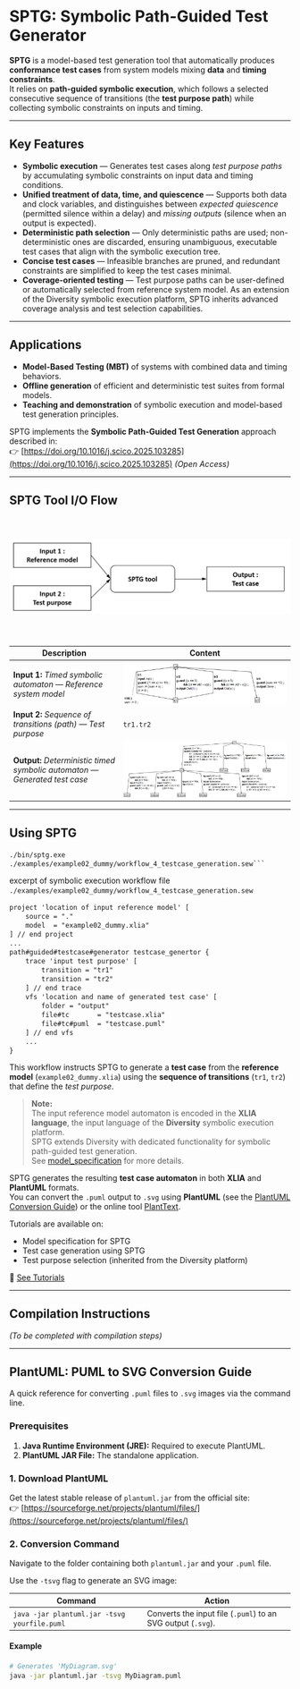 # SPTG: Symbolic Path-Guided Test Generator

**SPTG** is a model-based test generation tool that automatically produces **conformance test cases** from system models mixing **data** and **timing constraints**.  
It relies on **path-guided symbolic execution**, which follows a selected consecutive sequence of transitions (the **test purpose path**) while collecting symbolic constraints on inputs and timing.

---

## Key Features

- **Symbolic execution** — Generates test cases along *test purpose paths* by accumulating symbolic constraints on input data and timing conditions.  
- **Unified treatment of data, time, and quiescence** — Supports both data and clock variables, and distinguishes between *expected quiescence* (permitted silence within a delay) and *missing outputs* (silence when an output is expected).  
- **Deterministic path selection** — Only deterministic paths are used; non-deterministic ones are discarded, ensuring unambiguous, executable test cases that align with the symbolic execution tree.  
- **Concise test cases** — Infeasible branches are pruned, and redundant constraints are simplified to keep the test cases minimal.  
- **Coverage-oriented testing** — Test purpose paths can be user-defined or automatically selected from reference system model. As an extension of the Diversity symbolic execution platform, SPTG inherits advanced coverage analysis and test selection capabilities.

---

## Applications

- **Model-Based Testing (MBT)** of systems with combined data and timing behaviors.  
- **Offline generation** of efficient and deterministic test suites from formal models.  
- **Teaching and demonstration** of symbolic execution and model-based test generation principles.

SPTG implements the **Symbolic Path-Guided Test Generation** approach described in:  
👉 [https://doi.org/10.1016/j.scico.2025.103285](https://doi.org/10.1016/j.scico.2025.103285) *(Open Access)*

---

## SPTG Tool I/O Flow

<div style="padding-top: 20px; padding-bottom: 20px;"></div>

<center>
<img src="README_files/images/sptg_io.png" width="600px" alt="SPTG Tool I/O Flow">
</center>

<div style="padding-top: 20px; padding-bottom: 20px;"></div>

| **Description** | **Content** |
|------------------|-------------|
| **Input 1:** *Timed symbolic automaton — Reference system model* | <img src="README_files/images/example01_paper_tacas.PNG" alt="Timed symbolic automaton"> |
| **Input 2:** *Sequence of transitions (path) — Test purpose* | `tr1.tr2` |
| **Output:** *Deterministic timed symbolic automaton — Generated test case* | <img src="README_files/images/example01_paper_tacas_testcase.PNG" alt="Deterministic timed symbolic automaton"> |

---

## Using SPTG
```
./bin/sptg.exe ./examples/example02_dummy/workflow_4_testcase_generation.sew```

```
excerpt of symbolic execution workflow file ```./examples/example02_dummy/workflow_4_testcase_generation.sew``` 
```
project 'location of input reference model' [
    source = "."
    model  = "example02_dummy.xlia"
] // end project
...
path#guided#testcase#generator testcase_genertor {
    trace 'input test purpose' [
        transition = "tr1"
        transition = "tr2"
    ] // end trace
    vfs 'location and name of generated test case' [
        folder = "output"
        file#tc       = "testcase.xlia"
        file#tc#puml  = "testcase.puml"
    ] // end vfs
    ...
}
```
This workflow instructs SPTG to generate a **test case** from the **reference model** (`example02_dummy.xlia`) using the **sequence of transitions** (`tr1`, `tr2`) that define the *test purpose*.

> **Note:**  
> The input reference model automaton is encoded in the **XLIA language**, the input language of the **Diversity** symbolic execution platform.  
> SPTG extends Diversity with dedicated functionality for symbolic path-guided test generation.  
> See [model_specification](tutorials/model_specification.md) for more details.

SPTG generates the resulting **test case automaton** in both **XLIA** and **PlantUML** formats.  
You can convert the `.puml` output to `.svg` using **PlantUML** (see the [PlantUML Conversion Guide](#plantuml-puml-to-svg-conversion-guide)) or the online tool [PlantText](https://www.planttext.com/).

Tutorials are available on:
- Model specification for SPTG  
- Test case generation using SPTG  
- Test purpose selection (inherited from the Diversity platform)

📘 [See Tutorials](tutorials/README.md)

---

## Compilation Instructions

*(To be completed with compilation steps)*

---

## PlantUML: PUML to SVG Conversion Guide

A quick reference for converting `.puml` files to `.svg` images via the command line.

### Prerequisites

1. **Java Runtime Environment (JRE):** Required to execute PlantUML.  
2. **PlantUML JAR File:** The standalone application.

### 1. Download PlantUML

Get the latest stable release of `plantuml.jar` from the official site:  
👉 [https://sourceforge.net/projects/plantuml/files/](https://sourceforge.net/projects/plantuml/files/)

### 2. Conversion Command

Navigate to the folder containing both `plantuml.jar` and your `.puml` file.

Use the `-tsvg` flag to generate an SVG image:

| **Command** | **Action** |
|--------------|------------|
| `java -jar plantuml.jar -tsvg yourfile.puml` | Converts the input file (`.puml`) to an SVG output (`.svg`). |

#### Example

```bash
# Generates 'MyDiagram.svg'
java -jar plantuml.jar -tsvg MyDiagram.puml
